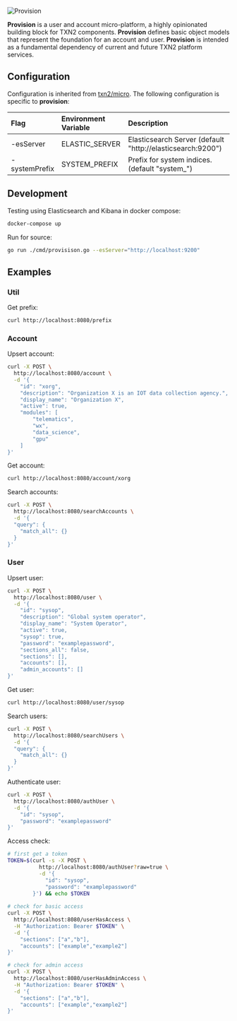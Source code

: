 ![Provision](https://raw.githubusercontent.com/txn2/provision/master/mast.jpg)

**Provision** is a user and account micro-platform, a highly opinionated building block for TXN2 components. **Provision** defines basic object models that represent the foundation for an account and user. **Provision** is intended as a fundamental dependency of current and future TXN2 platform services.

## Configuration

Configuration is inherited from [txn2/micro](https://github.com/txn2/micro#configuration). The
following configuration is specific to **provision**:

| Flag          | Environment Variable | Description                                                |
|:--------------|:---------------------|:-----------------------------------------------------------|
| -esServer     | ELASTIC_SERVER       | Elasticsearch Server (default "http://elasticsearch:9200") |
| -systemPrefix | SYSTEM_PREFIX        | Prefix for system indices. (default "system_")             |

## Development

Testing using Elasticsearch and Kibana in docker compose:
```bash
docker-compose up
```

Run for source:
```bash
go run ./cmd/provisison.go --esServer="http://localhost:9200"
```

## Examples

### Util

Get prefix:
```bash
curl http://localhost:8080/prefix
```

### Account

Upsert account:
```bash
curl -X POST \
  http://localhost:8080/account \
  -d '{
	"id": "xorg",
	"description": "Organization X is an IOT data collection agency.",
	"display_name": "Organization X",
	"active": true,
    "modules": [
        "telematics",
        "wx",
        "data_science",
        "gpu"
    ]
}'
```

Get account:
```bash
curl http://localhost:8080/account/xorg
```

Search accounts:
```bash
curl -X POST \
  http://localhost:8080/searchAccounts \
  -d '{
  "query": {
    "match_all": {}
  }
}'
```

### User

Upsert user:
```bash
curl -X POST \
  http://localhost:8080/user \
  -d '{
	"id": "sysop",
	"description": "Global system operator",
	"display_name": "System Operator",
	"active": true,
	"sysop": true,
	"password": "examplepassword",
	"sections_all": false,
	"sections": [],
	"accounts": [],
	"admin_accounts": []
}'
```

Get user:
```bash
curl http://localhost:8080/user/sysop
```

Search users:
```bash
curl -X POST \
  http://localhost:8080/searchUsers \
  -d '{
  "query": {
    "match_all": {}
  }
}'
```

Authenticate user:
```bash
curl -X POST \
  http://localhost:8080/authUser \
  -d '{
	"id": "sysop",
	"password": "examplepassword"
}'
```

Access check:
```bash
# first get a token
TOKEN=$(curl -s -X POST \
          http://localhost:8080/authUser?raw=true \
          -d '{
        	"id": "sysop",
        	"password": "examplepassword"
        }') && echo $TOKEN
        
# check for basic access
curl -X POST \
  http://localhost:8080/userHasAccess \
  -H "Authorization: Bearer $TOKEN" \
  -d '{
	"sections": ["a","b"],
	"accounts": ["example","example2"]
}'

# check for admin access
curl -X POST \
  http://localhost:8080/userHasAdminAccess \
  -H "Authorization: Bearer $TOKEN" \
  -d '{
	"sections": ["a","b"],
	"accounts": ["example","example2"]
}'
```